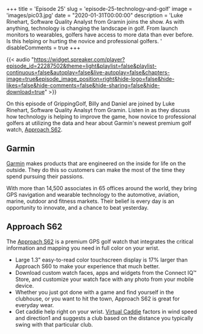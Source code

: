 +++
title = 'Episode 25'
slug = 'episode-25-technology-and-golf'
image = 'images/pic03.jpg'
date = "2020-01-31T00:00:00"
description = 'Luke Rinehart, Software Quality Analyst from Gramin joins the show. As with anything, technology is changing the landscape in golf. From launch monitors to wearables, golfers have access to more data than ever before. Is this helping or hurting the novice and professional golfers. '
disableComments = true
+++

{{< audio "https://widget.spreaker.com/player?episode_id=22287502&theme=light&playlist=false&playlist-continuous=false&autoplay=false&live-autoplay=false&chapters-image=true&episode_image_position=right&hide-logo=false&hide-likes=false&hide-comments=false&hide-sharing=false&hide-download=true" >}}

On this episode of GrippingGolf, Billy and Daniel are joined by Luke Rinehart, Software Quality Analsyt from Gramin. Listen in as they discuss how technology is helping to improve the game, how novice to professional golfers at utilizing the data and hear about Garmin's newest premium golf watch, [Approach S62](https://buy.garmin.com/en-US/US/p/647267/).

## Garmin

[Garmin](https://www.garmin.com/en-US/) makes products that are engineered on the inside for life on the outside. They do this so customers can make the most of the time they spend pursuing their passions.

With more than 14,500 associates in 65 offices around the world, they bring GPS navigation and wearable technology to the automotive, aviation, marine, outdoor and fitness markets. Their belief is every day is an opportunity to innovate, and a chance to beat yesterday. 


## Approach S62

The [Approach S62](https://buy.garmin.com/en-US/US/p/647267/) is a premium GPS golf watch that integrates the critical information and mapping you need in full color on your wrist.
  * Large 1.3” easy-to-read color touchscreen display is 17% larger than Approach S60 to make your experience that much better.
  * Download custom watch faces, apps and widgets from the Connect IQ™ Store, and customize your watch face with any photo from your mobile device.
  * Whether you just got done with a game and find yourself in the clubhouse, or you want to hit the town, Approach S62 is great for everyday wear.
  * Get caddie help right on your wrist. [Virtual Caddie](https://www.garmin.com/en-US/garmin-technology/golf-science/distance-measurement/virtual-caddie/) factors in wind speed and direction1 and suggests a club based on the distance you typically swing with that particular club.


